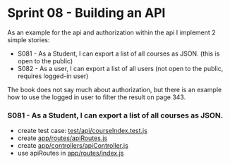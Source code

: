 # Sprint 08 - Building an API

As an example for the api and authorization within the api I implement 2 simple stories:

- S081 - As a Student, I can export a list of all courses as JSON. (this is open to the public)
- S082 - As a user, I can export a list of all users (not open to the public, requires logged-in user)

The book does not say much about authorization, but there is 
an example how to use the logged in user to filter the result on page 343.
       
### S081 - As a Student, I can export a list of all courses as JSON.

- create test case: [test/api/courseIndex.test.js](../test/api/courseIndex.test.js)   
- create [app/routes/apiRoutes.js](../app/routes/apiRoutes.js)
- create [app/controllers/apiController.js](../app/controllers/apiController.js)
- use apiRoutes in [app/routes/index.js](../app/routes/index.js)